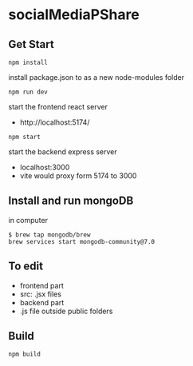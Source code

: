 # socialMediaPShare

## Get Start
```
npm install
```
install package.json to as a new node-modules folder
```
npm run dev
```
start the frontend react server
- http://localhost:5174/
 ```
npm start
```
start the backend express server
- localhost:3000
- vite would proxy form 5174 to 3000

## Install and run mongoDB
in computer
```
$ brew tap mongodb/brew
brew services start mongodb-community@7.0
```
## To edit
- frontend part
 - src: .jsx files
- backend part
 - .js file outside public folders

## Build 
```
npm build
```
